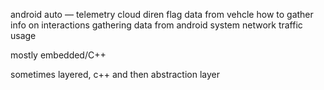 android auto — telemetry
cloud diren
flag data from vehcle
how to gather info on interactions
gathering data from android system
network traffic usage

mostly embedded/C++

sometimes layered, c++ and then abstraction layer

